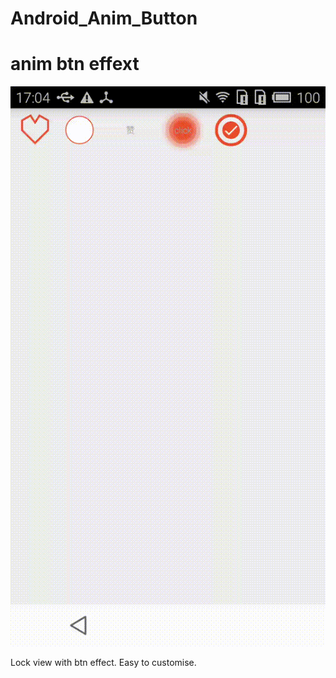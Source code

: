 # Android_Anim_Button
# anim btn effext

![Android_Anim_Button](https://github.com/JiangYueA/android_anim_button/blob/master/picture/demo.gif)

Lock view with btn effect. Easy to customise.